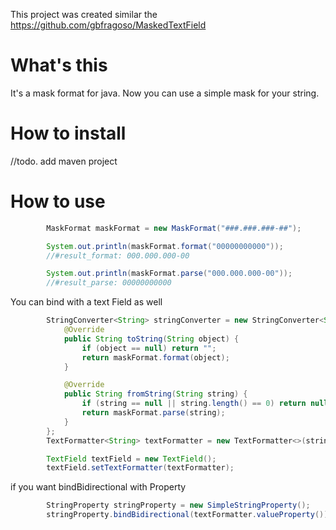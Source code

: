 This project was created similar the https://github.com/gbfragoso/MaskedTextField

# What's this
It's a mask format for java. Now you can use a simple mask for your string.

# How to install
//todo. add maven project

# How to use

``` java
        MaskFormat maskFormat = new MaskFormat("###.###.###-##");

        System.out.println(maskFormat.format("00000000000"));
        //#result_format: 000.000.000-00

        System.out.println(maskFormat.parse("000.000.000-00"));
        //#result_parse: 00000000000
```

You can bind with a text Field as well

``` java
        StringConverter<String> stringConverter = new StringConverter<String>() {
            @Override
            public String toString(String object) {
                if (object == null) return "";
                return maskFormat.format(object);
            }

            @Override
            public String fromString(String string) {
                if (string == null || string.length() == 0) return null;
                return maskFormat.parse(string);
            }
        };
        TextFormatter<String> textFormatter = new TextFormatter<>(stringConverter);

        TextField textField = new TextField();
        textField.setTextFormatter(textFormatter);
```

if you want bindBidirectional with Property 

``` java
        StringProperty stringProperty = new SimpleStringProperty();
        stringProperty.bindBidirectional(textFormatter.valueProperty());
```